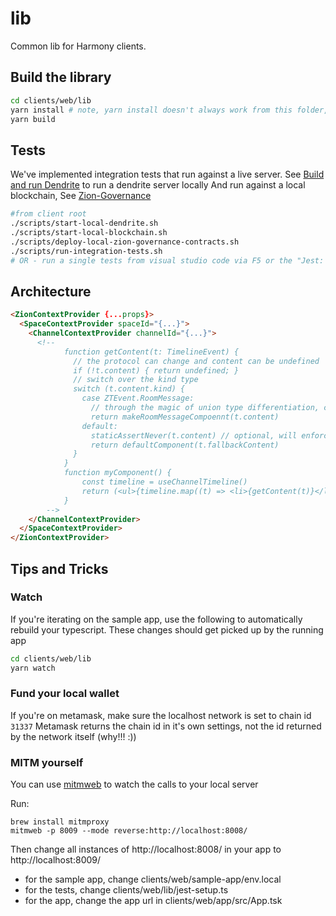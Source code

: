 # lib

Common lib for Harmony clients.

## Build the library

```bash
cd clients/web/lib
yarn install # note, yarn install doesn't always work from this folder, try from root
yarn build
```

## Tests

We've implemented integration tests that run against a live server. See [Build and run Dendrite](../../../servers/README.md) to run a dendrite server locally
And run against a local blockchain, See [Zion-Governance](https://github.com:HereNotThere/zion-governance)

```bash
#from client root
./scripts/start-local-dendrite.sh
./scripts/start-local-blockchain.sh
./scripts/deploy-local-zion-governance-contracts.sh
./scripts/run-integration-tests.sh
# OR - run a single tests from visual studio code via F5 or the "Jest: current file in 'web/lib/` commmand
```

## Architecture

```html
<ZionContextProvider {...props}>
  <SpaceContextProvider spaceId="{...}">
    <ChannelContextProvider channelId="{...}">
      <!-- 
            function getContent(t: TimelineEvent) {
              // the protocol can change and content can be undefined
              if (!t.content) { return undefined; }
              // switch over the kind type
              switch (t.content.kind) {
                case ZTEvent.RoomMessage: 
                  // through the magic of union type differentiation, content is now typed to RoomMessageEvent 
                  return makeRoomMessageCompoennt(t.content)
                default: 
                  staticAssertNever(t.content) // optional, will enforce compile time check for enum exhaustion
                  return defaultComponent(t.fallbackContent)
              }
            }
            function myComponent() {
                const timeline = useChannelTimeline()
                return (<ul>{timeline.map((t) => <li>{getContent(t)}</li>)}</ul>)
            }
        -->
    </ChannelContextProvider>
  </SpaceContextProvider>
</ZionContextProvider>
```

## Tips and Tricks

### Watch

If you're iterating on the sample app, use the following to automatically rebuild your typescript. These changes should get picked up by the running app

```bash
cd clients/web/lib
yarn watch
```

### Fund your local wallet

If you're on metamask, make sure the localhost network is set to chain id `31337` Metamask returns the chain id in it's own settings, not the id returned by the network itself (why!!! :))

### MITM yourself

You can use [mitmweb](https://mitmproxy.org/) to watch the calls to your local server

Run:

```
brew install mitmproxy
mitmweb -p 8009 --mode reverse:http://localhost:8008/

```

Then change all instances of http://localhost:8008/ in your app to http://localhost:8009/

- for the sample app, change clients/web/sample-app/env.local
- for the tests, change clients/web/lib/jest-setup.ts
- for the app, change the app url in clients/web/app/src/App.tsk
